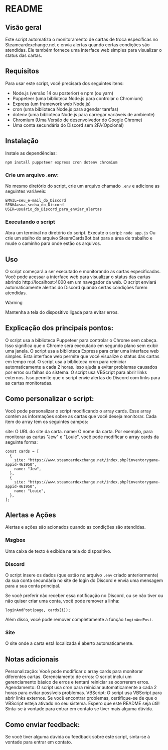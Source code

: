 # README

## Visão geral
Este script automatiza o monitoramento de cartas de troca específicas no Steamcardexchange.net e envia alertas quando certas condições são atendidas. Ele também fornece uma interface web simples para visualizar o status das cartas.

## Requisitos
Para usar este script, você precisará dos seguintes itens:

- Node.js (versão 14 ou posterior) e npm (ou yarn)
- Puppeteer (uma biblioteca Node.js para controlar o Chromium)
- Express (um framework web Node.js)
- cron (uma biblioteca Node.js para agendar tarefas)
- dotenv (uma biblioteca Node.js para carregar variáveis de ambiente)
- Chromium (Uma Versão de desenvolvedor do Google Chrome)
- Uma conta secundária do Discord sem 2FA(Opcional)

## Instalação
Instale as dependências:

```npm install puppeteer express cron dotenv chromium```

### Crie um arquivo .env:
No mesmo diretório do script, crie um arquivo chamado `.env` e adicione as seguintes variáveis:
```
EMAIL=seu_e-mail_do_Discord
SENHA=sua_senha_do_Discord
USER=usuário_do_Discord_para_enviar_alertas
````
### Executando o script
Abra um terminal no diretório do script.
Execute o script:
```node app.js```
Ou crie um atalho do arquivo SteamCardsBot.bat para a área de trabalho e mude o caminho para onde estão os arquivos.

## Uso
O script começará a ser executado e monitorando as cartas especificadas.
Você pode acessar a interface web para visualizar o status das cartas abrindo http://localhost:4000 em um navegador da web.
O script enviará automaticamente alertas do Discord quando certas condições forem atendidas.

> [!WARNING]
> Mantenha a tela do dispositivo ligada para evitar erros.

## Explicação dos principais pontos:

O script usa a biblioteca Puppeteer para controlar o Chrome sem cabeça. Isso significa que o Chrome será executado em segundo plano sem exibir uma janela.
O script usa a biblioteca Express para criar uma interface web simples. Esta interface web permite que você visualize o status das cartas em tempo real.
O script usa a biblioteca cron para reiniciar automaticamente a cada 2 horas. Isso ajuda a evitar problemas causados por erros ou falhas do sistema.
O script usa VBScript para abrir links externos. Isso permite que o script envie alertas do Discord com links para as cartas monitoradas.


## Como personalizar o script:

Você pode personalizar o script modificando o array cards. Esse array contém as informações sobre as cartas que você deseja monitorar. Cada item do array tem os seguintes campos:

site: O URL do site da carta.
name: O nome da carta.
Por exemplo, para monitorar as cartas "Jew" e "Louie", você pode modificar o array cards da seguinte forma:

```
const cards = [
  {
    site: "https://www.steamcardexchange.net/index.php?inventorygame-appid-461950",
    name: "Jew",
  },
  {
    site: "https://www.steamcardexchange.net/index.php?inventorygame-appid-461950",
    name: "Louie",
  },
];
```

## Alertas e Ações
Alertas e ações são acionados quando as condições são atendidas.

### Msgbox
Uma caixa de texto é exibida na tela do dispositivo.

### Discord
O script insere os dados (que estão no arquivo `.env` criado anteriormente) da sua conta secundária no site de login do Discord e envia uma mensagem para a sua conta principal.

Se você preferir não receber essa notificação no Discord, ou se não tiver ou não quiser criar uma conta, você pode remover a linha:
```
loginAndPost(page, cards[i]);
```
Além disso, você pode remover completamente a função `loginAndPost`.

### Site
O site onde a carta está localizada é aberto automaticamente.

## Notas adicionais
Personalização: Você pode modificar o array cards para monitorar diferentes cartas.
Gerenciamento de erros: O script inclui um gerenciamento básico de erros e tentará reiniciar se ocorrerem erros.
Agendamento: O script usa cron para reiniciar automaticamente a cada 2 horas para evitar possíveis problemas.
VBScript: O script usa VBScript para abrir links externos. Se você encontrar problemas, certifique-se de que o VBScript esteja ativado no seu sistema.
Espero que este README seja útil! Sinta-se à vontade para entrar em contato se tiver mais alguma dúvida.

## Como enviar feedback:

Se você tiver alguma dúvida ou feedback sobre este script, sinta-se à vontade para entrar em contato.
